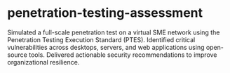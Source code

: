 # penetration-testing-assessment
Simulated a full-scale penetration test on a virtual SME network using the Penetration Testing Execution Standard (PTES). Identified critical vulnerabilities across desktops, servers, and web applications using open-source tools. Delivered actionable security recommendations to improve organizational resilience.

